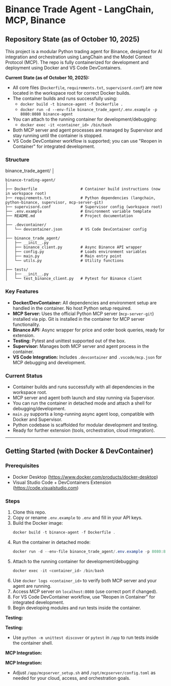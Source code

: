 # Binance Trade Agent - LangChain, MCP, Binance

## Repository State (as of October 10, 2025)

This project is a modular Python trading agent for Binance, designed for AI integration and orchestration using LangChain and the Model Context Protocol (MCP). The repo is fully containerized for development and deployment using Docker and VS Code DevContainers.

**Current State (as of October 10, 2025):**
- All core files (`Dockerfile`, `requirements.txt`, `supervisord.conf`) are now located in the workspace root for correct Docker builds.
- The container builds and runs successfully using:
	- `docker build -t binance-agent -f Dockerfile .`
	- `docker run -d --env-file binance_trade_agent/.env.example -p 8080:8080 binance-agent`
- You can attach to the running container for development/debugging:
	- `docker exec -it <container_id> /bin/bash`
- Both MCP server and agent processes are managed by Supervisor and stay running until the container is stopped.
- VS Code DevContainer workflow is supported; you can use "Reopen in Container" for integrated development.

### Structure

binance_trade_agent/
│
```
binance-trading-agent/
│
├── Dockerfile                   # Container build instructions (now in workspace root)
├── requirements.txt             # Python dependencies (langchain, python-binance, supervisor, mcp-server-git)
├── supervisord.conf             # Supervisor config (workspace root)
├── .env.example                 # Environment variable template
├── README.md                    # Project documentation
│
├── .devcontainer/
│   └── devcontainer.json        # VS Code DevContainer config
│
├── binance_trade_agent/
│   ├── __init__.py
│   ├── binance_client.py        # Async Binance API wrapper
│   ├── config.py                # Loads environment variables
│   ├── main.py                  # Main entry point
│   └── utils.py                 # Utility functions
│
├── tests/
│   ├── __init__.py
│   └── test_binance_client.py   # Pytest for Binance client
```

### Key Features
- **Docker/DevContainer:** All dependencies and environment setup are handled in the container. No host Python setup required.
- **MCP Server:** Uses the official Python MCP server (`mcp-server-git`) installed via pip. Git is installed in the container for MCP server functionality.
- **Binance API:** Async wrapper for price and order book queries, ready for extension.
- **Testing:** Pytest and unittest supported out of the box.
- **Supervisor:** Manages both MCP server and agent process in the container.
- **VS Code Integration:** Includes `.devcontainer` and `.vscode/mcp.json` for MCP debugging and development.

### Current Status


- Container builds and runs successfully with all dependencies in the workspace root.
- MCP server and agent both launch and stay running via Supervisor.
- You can run the container in detached mode and attach a shell for debugging/development.
- `main.py` supports a long-running async agent loop, compatible with Docker and Supervisor.
- Python codebase is scaffolded for modular development and testing.
- Ready for further extension (tools, orchestration, cloud integration).

---

## Getting Started (with Docker & DevContainer)

### Prerequisites

- Docker Desktop (https://www.docker.com/products/docker-desktop)
- Visual Studio Code + DevContainers Extension (https://code.visualstudio.com)

### Steps


1. Clone this repo.
2. Copy or rename `.env.example` to `.env` and fill in your API keys.
3. Build the Docker image:
	```powershell
	docker build -t binance-agent -f Dockerfile .
	```
4. Run the container in detached mode:
	```powershell
	docker run -d --env-file binance_trade_agent/.env.example -p 8080:8080 binance-agent
	```
5. Attach to the running container for development/debugging:
	```powershell
	docker exec -it <container_id> /bin/bash
	```
6. Use `docker logs <container_id>` to verify both MCP server and your agent are running.
7. Access MCP server on `localhost:8080` (use correct port if changed).
8. For VS Code DevContainer workflow, use "Reopen in Container" for integrated development.
9. Begin developing modules and run tests inside the container.

**Testing:**

**Testing:**
- Use `python -m unittest discover` or `pytest` in `/app` to run tests inside the container shell.

**MCP Integration:**

**MCP Integration:**
- Adjust `/app/mcpserver_setup.sh` and `/opt/mcpserver/config.toml` as needed for your cloud, access, and orchestration goals.
